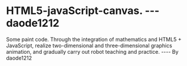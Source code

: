 # HTML5-javaScript-canvas. --- daode1212
Some paint  code.
Through the integration of mathematics and HTML5 + JavaScript, realize two-dimensional and three-dimensional graphics animation, and gradually carry out robot teaching and practice. ---- By daode1212

